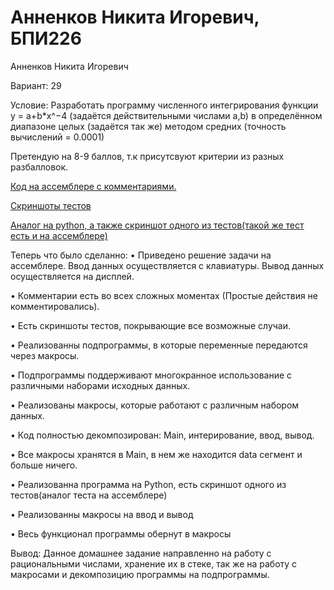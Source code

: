 # Анненков Никита Игоревич, БПИ226
Анненков Никита Игоревич

Вариант: 29

Условие: Разработать программу численного интегрирования функции y =
a+b*x^−4 (задаётся действительными числами а,b) в определённом
диапазоне целых (задаётся так же) методом средних (точность вычислений = 0.0001)

Претендую на 8-9 баллов, т.к присутсвуют критерии из разных разбалловок.

[Код на ассемблере с комментариями.](https://github.com/polblack7/IHW2/tree/main/Code)

[Скриншоты тестов](https://github.com/polblack7/IHW2/tree/main/screenshotsoftests)

[Аналог на python, а также скриншот одного из тестов(такой же тест есть и на ассемблере)](https://github.com/polblack7/IHW2/blob/main/pyprogram/)

Теперь что было сделанно: 
• Приведено решение задачи на ассемблере. Ввод данных осуществляется с клавиатуры. Вывод данных осуществляется на дисплей.

• Комментарии есть во всех сложных моментах (Простые действия не комментировались).

• Есть скриншоты тестов, покрывающие все возможные случаи.

• Реализованны подпрограммы, в которые переменные передаются через макросы.

• Подпрограммы поддерживают многокранное использование с различными наборами исходных данных.

• Реализованы макросы, которые работают с различным набором данных.

• Код полностью декомпозирован: Main, интерирование, ввод, вывод.

• Все макросы хранятся в Main, в нем же находится data сегмент и больше ничего.

• Реализованна программа на Python, есть скриншот одного из тестов(аналог теста на ассемблере)

• Реализованны макросы на ввод и вывод

• Весь функционал программы обернут в макросы
 





Вывод: Данное домашнее задание направленно на работу с рациональными числами, хранение их в стеке, так же на работу с макросами и декомпозицию программы на подпрограммы.






